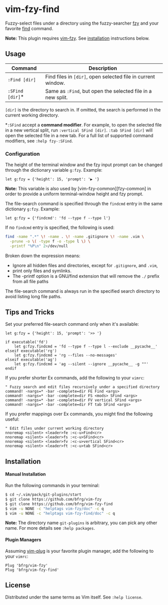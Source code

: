 # vim-fzy-find

Fuzzy-select files under a directory using the fuzzy-searcher [fzy][fzy] and
your favorite [find][find] command.

**Note:** This plugin requires [vim-fzy][vim-fzy]. See
[installation](#installation) instructions below.


## Usage

| Command         | Description                                                 |
|-----------------|-------------------------------------------------------------|
| `:Find [dir]`   | Find files in `[dir]`, open selected file in current window.|
| `:SFind [dir]`\*| Same as `:Find`, but open the selected file in a new split. |

`[dir]` is the directory to search in. If omitted, the search is performed in
the current working directory.

\*`:SFind` accept a **command modifier**. For example, to open the selected file
in a new vertical split, run `:vertical SFind [dir]`. `:tab SFind [dir]` will
open the selected file in a new tab. For a full list of supported command
modifiers, see `:help fzy-:SFind`.

### Configuration

The height of the terminal window and the fzy input prompt can be changed
through the dictionary variable `g:fzy`. Example:
```vim
let g:fzy = {'height': 15, 'prompt': '▶ '}
```

**Note:** This variable is also used by [vim-fzy-common][fzy-common] in order to
provide a uniform terminal-window height and fzy prompt.

The file-search command is specified through the `findcmd` entry in the same
dictionary `g:fzy`. Example:
```vim
let g:fzy = {'findcmd': 'fd --type f --type l'}
```

If no `findcmd` entry is specified, the following is used:
```bash
find -name ".*" \! -name . \! -name .gitignore \! -name .vim \
  -prune -o \( -type f -o -type l \) \
  -printf "%P\n" 2>/dev/null
```

Broken down the expression means:
- Ignore all hidden files and directories, except for `.gitignore`, and `.vim`,
- print only files and symlinks.
- The -printf option is a GNU/find extension that will remove the `./` prefix
  from all file paths

The file-search command is always run in the specified search directory to avoid
listing long file paths.

## Tips and Tricks

Set your preferred file-search command only when it's available:
```vim
let g:fzy = {'height': 15, 'prompt': '>> '}

if executable('fd')
    let g:fzy.findcmd = 'fd --type f --type l --exclude __pycache__'
elseif executable('rg')
    let g:fzy.findcmd = 'rg --files --no-messages'
elseif executable('ag')
    let g:fzy.findcmd = 'ag --silent --ignore __pycache__ -g ""'
endif
```

If you prefer shorter Ex commands, add the following to your `vimrc`:
```vim
" Fuzzy search and edit files recursively under a specified directory
command! -nargs=* -bar -complete=dir FE Find <args>
command! -nargs=* -bar -complete=dir FS <mods> SFind <args>
command! -nargs=* -bar -complete=dir FV vertical SFind <args>
command! -nargs=* -bar -complete=dir FT tab SFind <args>
```

If you prefer mappings over Ex commands, you might find the following useful:
```vim
" Edit files under current working directory
nnoremap <silent> <leader>fe :<c-u>Find<cr>
nnoremap <silent> <leader>fs :<c-u>SFind<cr>
nnoremap <silent> <leader>fv :<c-u>vertical SFind<cr>
nnoremap <silent> <leader>ft :<c-u>tab SFind<cr>
```


## Installation

#### Manual Installation

Run the following commands in your terminal:
```bash
$ cd ~/.vim/pack/git-plugins/start
$ git clone https://github.com/bfrg/vim-fzy
$ git clone https://github.com/bfrg/vim-fzy-find
$ vim -u NONE -c "helptags vim-fzy/doc" -c q
$ vim -u NONE -c "helptags vim-fzy-find/doc" -c q
```
**Note:** The directory name `git-plugins` is arbitrary, you can pick any other
name. For more details see `:help packages`.

#### Plugin Managers

Assuming [vim-plug][plug] is your favorite plugin manager, add the following to
your `vimrc`:
```vim
Plug 'bfrg/vim-fzy'
Plug 'bfrg/vim-fzy-find'
```


## License

Distributed under the same terms as Vim itself. See `:help license`.

[fzy]: https://github.com/jhawthorn/fzy
[find]: https://pubs.opengroup.org/onlinepubs/9699919799/utilities/find.html
[vim-fzy]: https://github.com/bfrg/vim-fzy
[vim-fzy-common]: https://github.com/bfrg/vim-fzy-common
[plug]: https://github.com/junegunn/vim-plug
